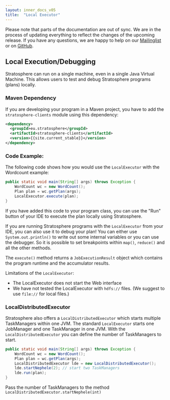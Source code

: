 ```yaml
---
layout: inner_docs_v05
title:  "Local Executor"
---
```


<div class="panel panel-default"><div class="panel-body">Please note that parts of the documentation are out of sync. We are in the process of updating everything to reflect the changes of the upcoming release. If you have any questions, we are happy to help on our <a href="{{site.baseurl}}/project/contact/">Mailinglist</a> or on <a href="https://github.com/stratosphere/stratosphere/issues">GitHub</a>.</div></div>

## Local Execution/Debugging

Stratosphere can run on a single machine, even in a single Java Virtual Machine. This allows users to test and debug Stratosphere programs (plans) locally.

### Maven Dependency

If you are developing your program in a Maven project, you have to add the `stratosphere-clients` module using this dependency:

```xml
<dependency>
  <groupId>eu.stratosphere</groupId>
  <artifactId>stratosphere-clients</artifactId>
  <version>{{site.current_stable}}</version>
</dependency>
```

### Code Example:

The following code shows how you would use the `LocalExecutor` with the Wordcount example:

```java
public static void main(String[] args) throws Exception {
	WordCount wc = new WordCount();
	Plan plan = wc.getPlan(args);
	LocalExecutor.execute(plan);
}
```

If you have added this code to your program class, you can use the "Run" button of your IDE to execute the plan locally using Stratosphere.

If you are running Stratosphere programs with the `LocalExecutor` from your IDE, you can also use it to debug your plan!
You can either use `System.out.println()` to write out some internal variables or you can use the debugger. So it is possible to set breakpoints within `map()`, `reduce()` and all the other methods.

The `execute()` method returns a `JobExecutionResult` object which contains the program runtime and the accumulator results.

Limitations of the `LocalExecutor`:

 * The LocalExecutor does not start the Web interface
 * We have not tested the LocalExecutor with `hdfs://` files. (We suggest to use `file://` for local files.)



### LocalDistributedExecutor

Stratosphere also offers a `LocalDistributedExecutor` which starts multiple TaskManagers within one JVM. The standard `LocalExecutor` starts one JobManager and one TaskManager in one JVM.
With the `LocalDistributedExecutor` you can define the number of TaskManagers to start.

```java
public static void main(String[] args) throws Exception {
	WordCount wc = new WordCount();
	Plan plan = wc.getPlan(args);
	LocalDistributedExecutor lde = new LocalDistributedExecutor();
	lde.startNephele(2); // start two TaskManagers
	lde.run(plan);
}
```

Pass the number of TaskManagers to the method `LocalDistributedExecutor.startNephele(int)`


